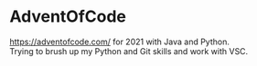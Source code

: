 ﻿# AdventOfCode 
https://adventofcode.com/ for 2021 with Java and Python.  
Trying to brush up my Python and Git skills and work with VSC.

